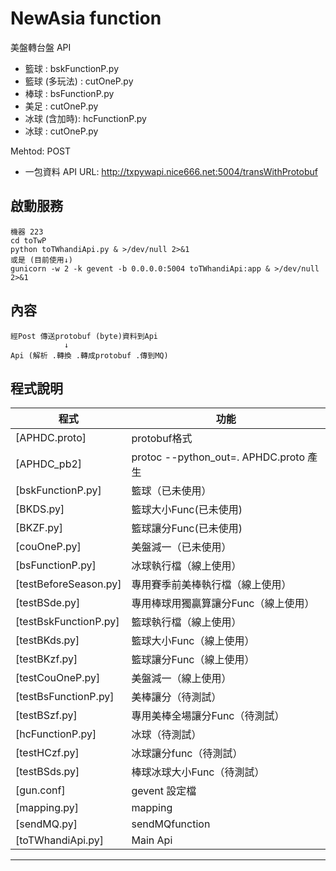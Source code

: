# NewAsia function
美盤轉台盤 API

* 籃球 : bskFunctionP.py
* 籃球 (多玩法) : cutOneP.py
* 棒球 : bsFunctionP.py
* 美足 : cutOneP.py
* 冰球 (含加時): hcFunctionP.py
* 冰球 : cutOneP.py

Mehtod: POST

* 一包資料
API URL: http://txpywapi.nice666.net:5004/transWithProtobuf

## 啟動服務
```
機器 223
cd toTwP
python toTWhandiApi.py & >/dev/null 2>&1
或是 (目前使用↓)
gunicorn -w 2 -k gevent -b 0.0.0.0:5004 toTWhandiApi:app & >/dev/null 2>&1

```
## 內容
```
經Post 傳送protobuf (byte)資料到Api
            ↓
Api (解析 .轉換 .轉成protobuf .傳到MQ)

```

## 程式說明
程式|功能
----|----
[APHDC.proto]|protobuf格式
[APHDC_pb2]|protoc --python_out=. APHDC.proto  產生
[bskFunctionP.py]|籃球（已未使用）
[BKDS.py]|籃球大小Func(已未使用)
[BKZF.py]|籃球讓分Func(已未使用)
[couOneP.py]|美盤減一（已未使用）
[bsFunctionP.py]|冰球執行檔（線上使用）
[testBeforeSeason.py]|專用賽季前美棒執行檔（線上使用）
[testBSde.py]|專用棒球用獨贏算讓分Func（線上使用）
[testBskFunctionP.py]|籃球執行檔（線上使用）
[testBKds.py]|籃球大小Func（線上使用）
[testBKzf.py]|籃球讓分Func（線上使用）
[testCouOneP.py]|美盤減一（線上使用）
[testBsFunctionP.py]|美棒讓分（待測試）
[testBSzf.py]|專用美棒全場讓分Func（待測試）
[hcFunctionP.py]|冰球（待測試）
[testHCzf.py]|冰球讓分func（待測試）
[testBSds.py]|棒球冰球大小Func（待測試）
[gun.conf]| gevent 設定檔
[mapping.py]|mapping
[sendMQ.py]|sendMQfunction
[toTWhandiApi.py]|Main Api


- - - - - -